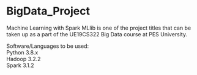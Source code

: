 # BigData_Project
Machine Learning with Spark MLlib is one of the project titles that can be taken up as a part of the UE19CS322 Big Data course at PES University.

Software/Languages to be used:  
Python 3.8.x  
Hadoop 3.2.2  
Spark 3.1.2 

